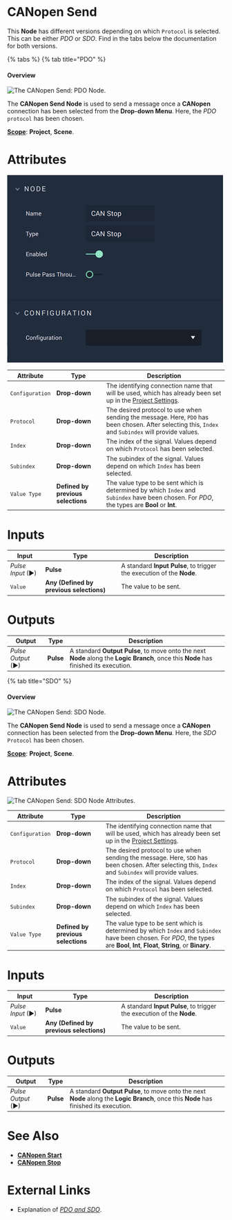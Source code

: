 # CANopen Send

This **Node** has different versions depending on which `Protocol` is selected. This can be either *PDO* or *SDO*. Find in the tabs below the documentation for both versions.

{% tabs %}
{% tab title="PDO" %}
#### Overview

![The CANopen Send: PDO Node.]()

The **CANopen Send Node** is used to send a message once a **CANopen** connection has been selected from the **Drop-down Menu**. Here, the *PDO* `protocol` has been chosen. 

[**Scope**](../overview.md#scopes): **Project**, **Scene**.

# Attributes

![The CANopen Send: PDO Node Attributes.](../../../.gitbook/assets/canstopatts20231.png)

|Attribute|Type|Description|
|---|---|---|
|`Configuration`|**Drop-down**|The identifying connection name that will be used, which has already been set up in the [Project Settings](../../../modules/project-settings/CANopen.md). |
|`Protocol`|**Drop-down**|The desired protocol to use when sending the message. Here, `PDO` has been chosen. After selecting this, `Index` and `Subindex` will provide values. |
|`Index`|**Drop-down**|The index of the signal. Values depend on which `Protocol` has been selected.|
|`Subindex`|**Drop-down**|The subindex of the signal. Values depend on which `Index` has been selected.|
|`Value Type`|**Defined by previous selections**|The value type to be sent which is determined by which `Index` and `Subindex` have been chosen. For *PDO*, the types are **Bool** or **Int**.|

# Inputs

|Input|Type|Description|
|---|---|---|
|*Pulse Input* (►)|**Pulse**|A standard **Input Pulse**, to trigger the execution of the **Node**.|
|`Value`|**Any (Defined by previous selections)**|The value to be sent.|

# Outputs

|Output|Type|Description|
|---|---|---|
|*Pulse Output* (►)|**Pulse**|A standard **Output Pulse**, to move onto the next **Node** along the **Logic Branch**, once this **Node** has finished its execution.|

{% tab title="SDO" %}
#### Overview

![The CANopen Send: SDO Node.]()

The **CANopen Send Node** is used to send a message once a **CANopen** connection has been selected from the **Drop-down Menu**. Here, the *SDO* `Protocol` has been chosen. 

[**Scope**](../overview.md#scopes): **Project**, **Scene**.

# Attributes

![The CANopen Send: SDO Node Attributes.]()

|Attribute|Type|Description|
|---|---|---|
|`Configuration`|**Drop-down**|The identifying connection name that will be used, which has already been set up in the [Project Settings](../../../modules/project-settings/CANopen.md). |
|`Protocol`|**Drop-down**|The desired protocol to use when sending the message. Here, `SDO` has been chosen. After selecting this, `Index` and `Subindex` will provide values. |
|`Index`|**Drop-down**|The index of the signal. Values depend on which `Protocol` has been selected.|
|`Subindex`|**Drop-down**|The subindex of the signal. Values depend on which `Index` has been selected.|
|`Value Type`|**Defined by previous selections**|The value type to be sent which is determined by which `Index` and `Subindex` have been chosen. For *PDO*, the types are **Bool**, **Int**, **Float**, **String**, or **Binary**.|

# Inputs

|Input|Type|Description|
|---|---|---|
|*Pulse Input* (►)|**Pulse**|A standard **Input Pulse**, to trigger the execution of the **Node**.|
|`Value`|**Any (Defined by previous selections)**|The value to be sent.|

# Outputs

|Output|Type|Description|
|---|---|---|
|*Pulse Output* (►)|**Pulse**|A standard **Output Pulse**, to move onto the next **Node** along the **Logic Branch**, once this **Node** has finished its execution.|

# See Also

* [**CANopen Start**](canopenstart.md)
* [**CANopen Stop**](canopenstop.md)

# External Links

* Explanation of [*PDO and SDO*](https://community.element14.com/learn/learning-center/the-tech-connection/w/documents/4195/how-does-the-canopen-network-protocol-work).

